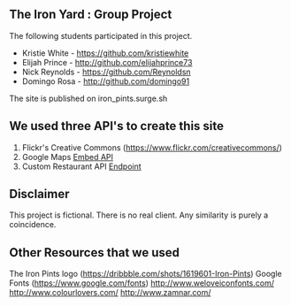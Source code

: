## The Iron Yard : Group Project

The following students participated in this project.

* Kristie White - https://github.com/kristiewhite
* Elijah Prince - http://github.com/elijahprince73
* Nick Reynolds - https://github.com/Reynoldsn
* Domingo Rosa - http://github.com/domingo91

The site is published on iron_pints.surge.sh

## We used three API's to create this site

1. Flickr's Creative Commons (https://www.flickr.com/creativecommons/)
2. Google Maps [Embed API](https://developers.google.com/maps/documentation/embed/)
3. Custom Restaurant API [Endpoint](https://json-data.herokuapp.com/restaurant)

## Disclaimer

This project is fictional. There is no real client. Any similarity is purely a coincidence.


## Other Resources that we used

The Iron Pints logo (https://dribbble.com/shots/1619601-Iron-Pints)
Google Fonts (https://www.google.com/fonts)
http://www.weloveiconfonts.com/
http://www.colourlovers.com/
http://www.zamnar.com/